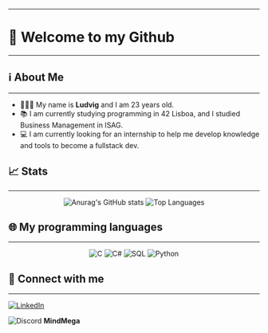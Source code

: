 _____________________________________________________________________________________________________________________________________________________________________________________________________________________________________________________________________________
# 👋 **Welcome to my Github**
_____________________________________________________________________________________________________________________________________________________________________________________________________________________________________________________________________________
## ℹ️ About Me
_____________________________________________________________________________________________________________________________________________________________________________________________________________________________________________________________________________

* 👨🏼‍💻 My name is **Ludvig** and I am 23 years old.
* 📚 I am currently studying programming in 42 Lisboa, and I studied Business Management in ISAG.
* 💻 I am currently looking for an internship to help me develop knowledge and tools to become a fullstack dev.

## 📈 Stats
_____________________________________________________________________________________________________________________________________________________________________________________________________________________________________________________________________________
<p align="center">
  <img src="https://github-readme-stats.vercel.app/api?username=MrRieff&show_icons=true&hide=contribs&theme=tokyonight&cache_seconds=1800&count_private=true" alt="Anurag's GitHub stats" />
  <img src="https://github-readme-stats.vercel.app/api/top-langs/?username=MrRieff&theme=tokyonight&cache_seconds=1800&layout=compact" alt="Top Languages" />
</p>

## 🌐 My programming languages
_____________________________________________________________________________________________________________________________________________________________________________________________________________________________________________________________________________
<p align="center">
  <img src="https://img.shields.io/badge/C-00599C?style=flat-square&logo=c&logoColor=white" alt="C" />
  <img src="https://img.shields.io/badge/C%23-239120?style=flat-square&logo=c-sharp&logoColor=white" alt="C#" />
  <img src="https://img.shields.io/badge/SQL-003B57?style=flat-square&logo=postgresql&logoColor=white" alt="SQL" />
  <img src="https://img.shields.io/badge/Python-3776AB?style=flat-square&logo=python&logoColor=white" alt="Python" />
</p>

## 📱 Connect with me
_____________________________________________________________________________________________________________________________________________________________________________________________________________________________________________________________________________
[![LinkedIn](https://img.shields.io/badge/LinkedIn-0077B5?style=flat-square&logo=linkedin&logoColor=white)](https://www.linkedin.com/in/ludvig-johannes-smith-rieff-9a8819242/)

![Discord](https://img.shields.io/badge/Discord-5865F2?style=flat-square&logo=discord&logoColor=white) **MindMega**
